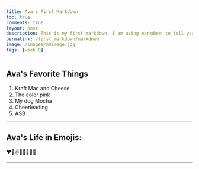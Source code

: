 ```yaml
---
title: Ava's First Markdown
toc: true
comments: true
layout: post
description: This is my first markdown. I am using markdown to tell you a little bit about me.
permalink: /first_markdown/markdown
image: /images/mdimage.jpg
tags: [week 0]
---
```




## Ava's Favorite Things
1. Kraft Mac and Cheese
2. The color pink
3. My dog Mocha
4. Cheerleading
5. ASB

---

## Ava's Life in Emojis:
:heart::dog::v::dancers::muscle::hankey::wave::sparkling_heart:

---
